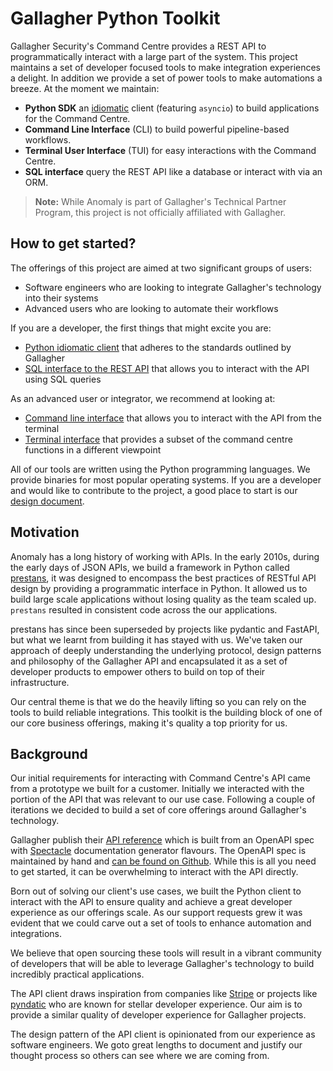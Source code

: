 # Gallagher Python Toolkit

Gallagher Security's Command Centre provides a REST API to programmatically interact with a large part of the system. This project maintains a set of developer focused tools to make integration experiences a delight. In addition we provide a set of power tools to make automations a breeze. At the moment we maintain:

- **Python SDK** an [idiomatic](https://www.merriam-webster.com/dictionary/idiomatic) client (featuring `asyncio`) to build applications for the Command Centre.
- **Command Line Interface** (CLI) to build powerful pipeline-based workflows.
- **Terminal User Interface** (TUI) for easy interactions with the Command Centre.
- **SQL interface** query the REST API like a database or interact with via an ORM.

> **Note:** While Anomaly is part of Gallagher's Technical Partner Program, this project is not officially affiliated with Gallagher.

## How to get started?

The offerings of this project are aimed at two significant groups of users:

- Software engineers who are looking to integrate Gallagher's technology into their systems
- Advanced users who are looking to automate their workflows

If you are a developer, the first things that might excite you are:

- [Python idiomatic client](./python-client.md) that adheres to the standards outlined by Gallagher
- [SQL interface to the REST API](./sql-interface.md) that allows you to interact with the API using SQL queries

As an advanced user or integrator, we recommend at looking at:

- [Command line interface](./cli.md) that allows you to interact with the API from the terminal
- [Terminal interface](./terminal-interface.md) that provides a subset of the command centre functions in a different viewpoint

All of our tools are written using the Python programming languages. We provide binaries for most popular operating systems. If you are a developer and would like to contribute to the project, a good place to start is our [design document](./design.md).

## Motivation

Anomaly has a long history of working with APIs. In the early 2010s, during the early days of JSON APIs, we build a framework in Python called [prestans](https://github.com/anomaly/prestans/), it was designed to encompass the best practices of RESTful API design by providing a programmatic interface in Python. It allowed us to build large scale applications without losing quality as the team scaled up. `prestans` resulted in consistent code across the our applications.

prestans has since been superseded by projects like pydantic and FastAPI, but what we learnt from building it has stayed with us. We've taken our approach of deeply understanding the underlying protocol, design patterns and philosophy of the Gallagher API and encapsulated it as a set of developer products to empower others to build on top of their infrastructure.

Our central theme is that we do the heavily lifting so you can rely on the tools to build reliable integrations. This toolkit is the building block of one of our core business offerings, making it's quality a top priority for us.

## Background

Our initial requirements for interacting with Command Centre's API came from a prototype we built for a customer. Initially we interacted with the portion of the API that was relevant to our use case. Following a couple of iterations we decided to build a set of core offerings around Gallagher's technology.

Gallagher publish their [API reference](https://gallaghersecurity.github.io/cc-rest-docs/ref/index.html) which is built from an OpenAPI spec with [Spectacle](https://github.com/sourcey/spectacle) documentation generator flavours. The OpenAPI spec is maintained by hand and [can be found on Github](https://github.com/GallagherSecurity/cc-rest-docs/tree/master/swagger). While this is all you need to get started, it can be overwhelming to interact with the API directly.

Born out of solving our client's use cases, we built the Python client to interact with the API to ensure quality and achieve a great developer experience as our offerings scale. As our support requests grew it was evident that we could carve out a set of tools to enhance automation and integrations.

We believe that open sourcing these tools will result in a vibrant community of developers that will be able to leverage Gallagher's technology to build incredibly practical applications.

The API client draws inspiration from companies like [Stripe](https://stripe.com) or projects like [pyndatic](https://pydantic.dev) who are known for stellar developer experience. Our aim is to provide a similar quality of developer experience for Gallagher projects.

The design pattern of the API client is opinionated from our experience as software engineers. We goto great lengths to document and justify our thought process so others can see where we are coming from.
